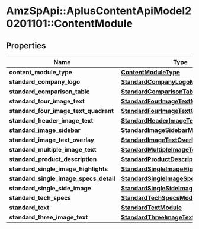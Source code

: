 # AmzSpApi::AplusContentApiModel20201101::ContentModule

## Properties
Name | Type | Description | Notes
------------ | ------------- | ------------- | -------------
**content_module_type** | [**ContentModuleType**](ContentModuleType.md) |  | 
**standard_company_logo** | [**StandardCompanyLogoModule**](StandardCompanyLogoModule.md) |  | [optional] 
**standard_comparison_table** | [**StandardComparisonTableModule**](StandardComparisonTableModule.md) |  | [optional] 
**standard_four_image_text** | [**StandardFourImageTextModule**](StandardFourImageTextModule.md) |  | [optional] 
**standard_four_image_text_quadrant** | [**StandardFourImageTextQuadrantModule**](StandardFourImageTextQuadrantModule.md) |  | [optional] 
**standard_header_image_text** | [**StandardHeaderImageTextModule**](StandardHeaderImageTextModule.md) |  | [optional] 
**standard_image_sidebar** | [**StandardImageSidebarModule**](StandardImageSidebarModule.md) |  | [optional] 
**standard_image_text_overlay** | [**StandardImageTextOverlayModule**](StandardImageTextOverlayModule.md) |  | [optional] 
**standard_multiple_image_text** | [**StandardMultipleImageTextModule**](StandardMultipleImageTextModule.md) |  | [optional] 
**standard_product_description** | [**StandardProductDescriptionModule**](StandardProductDescriptionModule.md) |  | [optional] 
**standard_single_image_highlights** | [**StandardSingleImageHighlightsModule**](StandardSingleImageHighlightsModule.md) |  | [optional] 
**standard_single_image_specs_detail** | [**StandardSingleImageSpecsDetailModule**](StandardSingleImageSpecsDetailModule.md) |  | [optional] 
**standard_single_side_image** | [**StandardSingleSideImageModule**](StandardSingleSideImageModule.md) |  | [optional] 
**standard_tech_specs** | [**StandardTechSpecsModule**](StandardTechSpecsModule.md) |  | [optional] 
**standard_text** | [**StandardTextModule**](StandardTextModule.md) |  | [optional] 
**standard_three_image_text** | [**StandardThreeImageTextModule**](StandardThreeImageTextModule.md) |  | [optional] 


